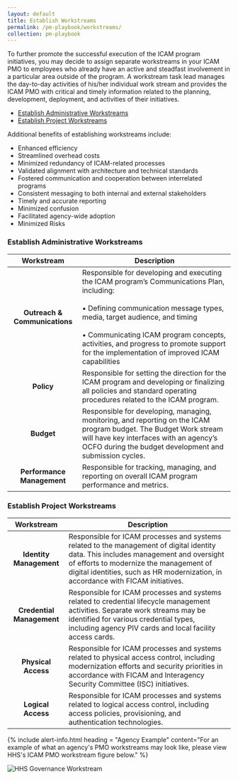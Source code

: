 ```yaml
---
layout: default
title: Establish Workstreams
permalink: /pm-playbook/workstreams/
collection: pm-playbook
---
```


To further promote the successful execution of the ICAM program initiatives, you may decide to assign separate workstreams in your ICAM PMO to employees who already have an active and steadfast involvement in a particular area outside of the program. A workstream task lead manages the day-to-day activities of his/her individual work stream and provides the ICAM PMO with critical and timely information related to the planning, development, deployment, and activities of their initiatives.

* [Establish Administrative Workstreams](#establish-administrative-workstreams)
* [Establish Project Workstreams](#establish-project-workstreams)

Additional benefits of establishing workstreams include:
* Enhanced efficiency
* Streamlined overhead costs
* Minimized redundancy of ICAM-related processes
* Validated alignment with architecture and technical standards
* Fostered communication and cooperation between interrelated programs
* Consistent messaging to both internal and external stakeholders
* Timely and accurate reporting
* Minimized confusion
* Facilitated agency-wide adoption
* Minimized Risks

### Establish Administrative Workstreams

| <center> Workstream </center> | <center> Description </center> |
|:-----------------------------:|--------------------------------|
|**Outreach & Communications** | Responsible for developing and executing the ICAM program’s Communications Plan, including: <br><br> • Defining communication message types, media, target audience, and timing <br><br> • Communicating ICAM program concepts, activities, and progress to promote support for the implementation of improved ICAM capabilities |
| **Policy** | Responsible for setting the direction for the ICAM program and developing or finalizing all policies and standard operating procedures related to the ICAM program. |
| **Budget** | Responsible for developing, managing, monitoring, and reporting on the ICAM program budget. The Budget Work stream will have key interfaces with an agency’s OCFO during the budget development and submission cycles. |
| **Performance Management** | Responsible for tracking, managing, and reporting on overall ICAM program performance and metrics. |

### Establish Project Workstreams

| <center> Workstream </center> | <center> Description </center> |
|:-----------------------------:|--------------------------------|
| **Identity Management** | Responsible for ICAM processes and systems related to the management of digital identity data. This includes management and oversight of efforts to modernize the management of digital identities, such as HR modernization, in accordance with FICAM initiatives. |
| **Credential Management** | Responsible for ICAM processes and systems related to credential lifecycle management activities. Separate work streams may be identified for various credential types, including agency PIV cards and local facility access cards. |
| **Physical Access** | Responsible for ICAM processes and systems related to physical access control, including modernization efforts and security priorities in accordance with FICAM and Interagency Security Committee (ISC) initiatives. |
| **Logical Access** | Responsible for ICAM processes and systems related to logical access control, including access policies, provisioning, and authentication technologies. |

{% include alert-info.html heading = "Agency Example" content="For an example of what an agency's PMO workstreams may look like, please view HHS's ICAM PMO workstream figure  below." %}

![HHS Governance Workstream]({{site.baseurl}}/img/HHS-workstream.png)
